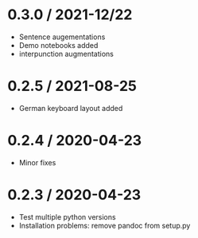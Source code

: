 # 0.3.0 / 2021-12/22

  * Sentence augementations
  * Demo notebooks added
  * interpunction augmentations

# 0.2.5 / 2021-08-25

  * German keyboard layout added

# 0.2.4 / 2020-04-23

  * Minor fixes

# 0.2.3 / 2020-04-23

  * Test multiple python versions
  * Installation problems: remove pandoc from setup.py
